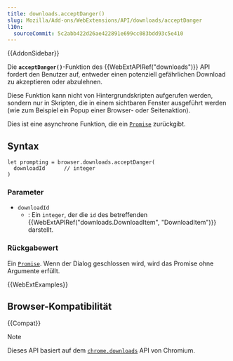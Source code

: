```yaml
---
title: downloads.acceptDanger()
slug: Mozilla/Add-ons/WebExtensions/API/downloads/acceptDanger
l10n:
  sourceCommit: 5c2abb422d26ae422891e699cc083bdd93c5e410
---
```


{{AddonSidebar}}

Die **`acceptDanger()`**-Funktion des {{WebExtAPIRef("downloads")}} API fordert den Benutzer auf, entweder einen potenziell gefährlichen Download zu akzeptieren oder abzulehnen.

Diese Funktion kann nicht von Hintergrundskripten aufgerufen werden, sondern nur in Skripten, die in einem sichtbaren Fenster ausgeführt werden (wie zum Beispiel ein Popup einer Browser- oder Seitenaktion).

Dies ist eine asynchrone Funktion, die ein [`Promise`](/de/docs/Web/JavaScript/Reference/Global_Objects/Promise) zurückgibt.

## Syntax

```js-nolint
let prompting = browser.downloads.acceptDanger(
  downloadId      // integer
)
```

### Parameter

- `downloadId`
  - : Ein `integer`, der die `id` des betreffenden {{WebExtAPIRef("downloads.DownloadItem", "DownloadItem")}} darstellt.

### Rückgabewert

Ein [`Promise`](/de/docs/Web/JavaScript/Reference/Global_Objects/Promise). Wenn der Dialog geschlossen wird, wird das Promise ohne Argumente erfüllt.

{{WebExtExamples}}

## Browser-Kompatibilität

{{Compat}}

> [!NOTE]
> Dieses API basiert auf dem [`chrome.downloads`](https://developer.chrome.com/docs/extensions/reference/api/downloads#method-acceptDanger) API von Chromium.
